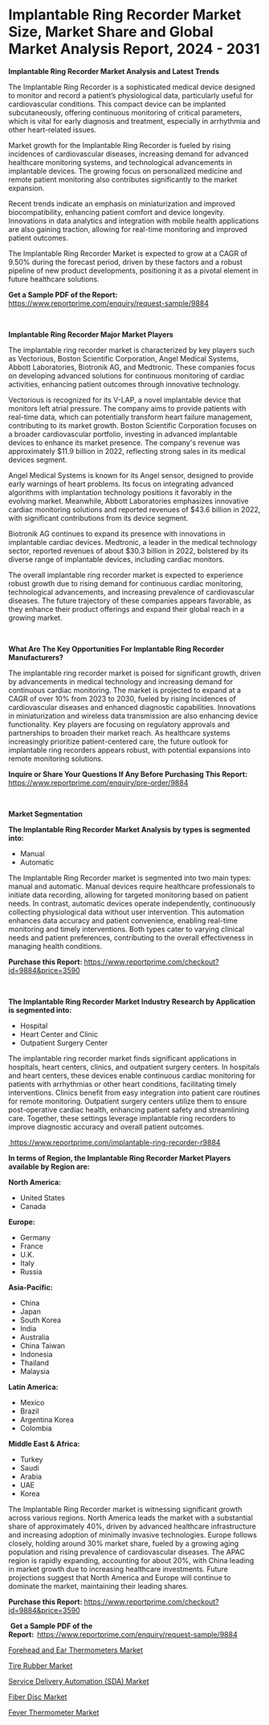 <p><h1>Implantable Ring Recorder Market Size, Market Share and Global Market Analysis Report, 2024 - 2031</h1></p><p><strong>Implantable Ring Recorder Market Analysis and Latest Trends</strong></p>
<p><p>The Implantable Ring Recorder is a sophisticated medical device designed to monitor and record a patient’s physiological data, particularly useful for cardiovascular conditions. This compact device can be implanted subcutaneously, offering continuous monitoring of critical parameters, which is vital for early diagnosis and treatment, especially in arrhythmia and other heart-related issues. </p><p>Market growth for the Implantable Ring Recorder is fueled by rising incidences of cardiovascular diseases, increasing demand for advanced healthcare monitoring systems, and technological advancements in implantable devices. The growing focus on personalized medicine and remote patient monitoring also contributes significantly to the market expansion. </p><p>Recent trends indicate an emphasis on miniaturization and improved biocompatibility, enhancing patient comfort and device longevity. Innovations in data analytics and integration with mobile health applications are also gaining traction, allowing for real-time monitoring and improved patient outcomes. </p><p>The Implantable Ring Recorder Market is expected to grow at a CAGR of 9.50% during the forecast period, driven by these factors and a robust pipeline of new product developments, positioning it as a pivotal element in future healthcare solutions.</p></p>
<p><strong>Get a Sample PDF of the Report:&nbsp;</strong> <a href="https://www.reportprime.com/enquiry/request-sample/9884?utm_campaign=1166&utm_medium=2&utm_source=Github&utm_content=ia&utm_term=28112024&utm_id=implantable-ring-recorder">https://www.reportprime.com/enquiry/request-sample/9884</a></p>
<p>&nbsp;</p>
<p><strong>Implantable Ring Recorder Major Market Players</strong></p>
<p><p>The implantable ring recorder market is characterized by key players such as Vectorious, Boston Scientific Corporation, Angel Medical Systems, Abbott Laboratories, Biotronik AG, and Medtronic. These companies focus on developing advanced solutions for continuous monitoring of cardiac activities, enhancing patient outcomes through innovative technology.</p><p>Vectorious is recognized for its V-LAP, a novel implantable device that monitors left atrial pressure. The company aims to provide patients with real-time data, which can potentially transform heart failure management, contributing to its market growth. Boston Scientific Corporation focuses on a broader cardiovascular portfolio, investing in advanced implantable devices to enhance its market presence. The company's revenue was approximately $11.9 billion in 2022, reflecting strong sales in its medical devices segment.</p><p>Angel Medical Systems is known for its Angel sensor, designed to provide early warnings of heart problems. Its focus on integrating advanced algorithms with implantation technology positions it favorably in the evolving market. Meanwhile, Abbott Laboratories emphasizes innovative cardiac monitoring solutions and reported revenues of $43.6 billion in 2022, with significant contributions from its device segment.</p><p>Biotronik AG continues to expand its presence with innovations in implantable cardiac devices. Medtronic, a leader in the medical technology sector, reported revenues of about $30.3 billion in 2022, bolstered by its diverse range of implantable devices, including cardiac monitors.</p><p>The overall implantable ring recorder market is expected to experience robust growth due to rising demand for continuous cardiac monitoring, technological advancements, and increasing prevalence of cardiovascular diseases. The future trajectory of these companies appears favorable, as they enhance their product offerings and expand their global reach in a growing market.</p></p>
<p>&nbsp;</p>
<p><strong>What Are The Key Opportunities For Implantable Ring Recorder Manufacturers?</strong></p>
<p><p>The implantable ring recorder market is poised for significant growth, driven by advancements in medical technology and increasing demand for continuous cardiac monitoring. The market is projected to expand at a CAGR of over 10% from 2023 to 2030, fueled by rising incidences of cardiovascular diseases and enhanced diagnostic capabilities. Innovations in miniaturization and wireless data transmission are also enhancing device functionality. Key players are focusing on regulatory approvals and partnerships to broaden their market reach. As healthcare systems increasingly prioritize patient-centered care, the future outlook for implantable ring recorders appears robust, with potential expansions into remote monitoring solutions.</p></p>
<p><strong>Inquire or Share Your Questions If Any Before Purchasing This Report:</strong> <a href="https://www.reportprime.com/enquiry/pre-order/9884?utm_campaign=1166&utm_medium=2&utm_source=Github&utm_content=ia&utm_term=28112024&utm_id=implantable-ring-recorder">https://www.reportprime.com/enquiry/pre-order/9884</a></p>
<p>&nbsp;</p>
<p><strong>Market Segmentation</strong></p>
<p><strong>The Implantable Ring Recorder Market Analysis by types is segmented into:</strong></p>
<p><ul><li>Manual</li><li>Automatic</li></ul></p>
<p><p>The Implantable Ring Recorder market is segmented into two main types: manual and automatic. Manual devices require healthcare professionals to initiate data recording, allowing for targeted monitoring based on patient needs. In contrast, automatic devices operate independently, continuously collecting physiological data without user intervention. This automation enhances data accuracy and patient convenience, enabling real-time monitoring and timely interventions. Both types cater to varying clinical needs and patient preferences, contributing to the overall effectiveness in managing health conditions.</p></p>
<p><strong>Purchase this Report:&nbsp;</strong><a href="https://www.reportprime.com/checkout?id=9884&price=3590&utm_campaign=1166&utm_medium=2&utm_source=Github&utm_content=ia&utm_term=28112024&utm_id=implantable-ring-recorder">https://www.reportprime.com/checkout?id=9884&price=3590</a></p>
<p>&nbsp;</p>
<p><strong>The Implantable Ring Recorder Market Industry Research by Application is segmented into:</strong></p>
<p><ul><li>Hospital</li><li>Heart Center and Clinic</li><li>Outpatient Surgery Center</li></ul></p>
<p><p>The implantable ring recorder market finds significant applications in hospitals, heart centers, clinics, and outpatient surgery centers. In hospitals and heart centers, these devices enable continuous cardiac monitoring for patients with arrhythmias or other heart conditions, facilitating timely interventions. Clinics benefit from easy integration into patient care routines for remote monitoring. Outpatient surgery centers utilize them to ensure post-operative cardiac health, enhancing patient safety and streamlining care. Together, these settings leverage implantable ring recorders to improve diagnostic accuracy and overall patient outcomes.</p></p>
<p><a href="https://www.reportprime.com/implantable-ring-recorder-r9884?utm_campaign=1166&utm_medium=2&utm_source=Github&utm_content=ia&utm_term=28112024&utm_id=implantable-ring-recorder">&nbsp;https://www.reportprime.com/implantable-ring-recorder-r9884</a></p>
<p><strong>In terms of Region, the Implantable Ring Recorder Market Players available by Region are:</strong></p>
<p>
    <p> <strong> North America: </strong>
        <ul>
            <li>United States</li>
            <li>Canada</li>
        </ul>
        </p> 
    <p> <strong> Europe: </strong>
        <ul>
            <li>Germany</li>
            <li>France</li>
            <li>U.K.</li>
            <li>Italy</li>
            <li>Russia</li>
        </ul>
        </p> 
    <p> <strong> Asia-Pacific: </strong>
        <ul>
            <li>China</li>
            <li>Japan</li>
            <li>South Korea</li>
            <li>India</li>
            <li>Australia</li>
            <li>China Taiwan</li>
            <li>Indonesia</li>
            <li>Thailand</li>
            <li>Malaysia</li>
        </ul>
        </p> 
    <p> <strong> Latin America: </strong>
        <ul>
            <li>Mexico</li>
            <li>Brazil</li>
            <li>Argentina Korea</li>
            <li>Colombia</li>
        </ul>
        </p> 
    <p> <strong> Middle East & Africa: </strong>
        <ul>
            <li>Turkey</li>
            <li>Saudi</li>
            <li>Arabia</li>
            <li>UAE</li>
            <li>Korea</li>
        </ul>
    </p>
    </p>
<p><p>The Implantable Ring Recorder market is witnessing significant growth across various regions. North America leads the market with a substantial share of approximately 40%, driven by advanced healthcare infrastructure and increasing adoption of minimally invasive technologies. Europe follows closely, holding around 30% market share, fueled by a growing aging population and rising prevalence of cardiovascular diseases. The APAC region is rapidly expanding, accounting for about 20%, with China leading in market growth due to increasing healthcare investments. Future projections suggest that North America and Europe will continue to dominate the market, maintaining their leading shares.</p></p>
<p><strong>Purchase this Report: </strong><a href="https://www.reportprime.com/checkout?id=9884&price=3590&utm_campaign=1166&utm_medium=2&utm_source=Github&utm_content=ia&utm_term=28112024&utm_id=implantable-ring-recorder">https://www.reportprime.com/checkout?id=9884&price=3590</a></p>
<p>&nbsp;<strong>Get a Sample PDF of the Report:&nbsp;&nbsp;</strong><a href="https://www.reportprime.com/enquiry/request-sample/9884?utm_campaign=1166&utm_medium=2&utm_source=Github&utm_content=ia&utm_term=28112024&utm_id=implantable-ring-recorder">https://www.reportprime.com/enquiry/request-sample/9884</a></p>
<p><strong></strong></p>
<p><p><a href="https://github.com/kimberjam0i/Market-Research-Report-List-1/blob/main/forehead-and-ear-thermometers-market.md?utm_campaign=1166&utm_medium=2&utm_source=Github&utm_content=ia&utm_term=28112024&utm_id=implantable-ring-recorder">Forehead and Ear Thermometers Market</a></p><p><a href="https://www.linkedin.com/pulse/unveiling-market-trends-global-tire-rubber-growth-regional-ouode?utm_campaign=1166&utm_medium=2&utm_source=Github&utm_content=ia&utm_term=28112024&utm_id=implantable-ring-recorder">Tire Rubber Market</a></p><p><a href="https://issuu.com/reportprime-2/docs/service-delivery-automation-sda-mar_34aa8ae503d8c5?utm_campaign=1166&utm_medium=2&utm_source=Github&utm_content=ia&utm_term=28112024&utm_id=implantable-ring-recorder">Service Delivery Automation (SDA) Market</a></p><p><a href="https://www.linkedin.com/pulse/fiber-disc-market-global-regional-analysis-focus-region-country-level-1dg0e?utm_campaign=1166&utm_medium=2&utm_source=Github&utm_content=ia&utm_term=28112024&utm_id=implantable-ring-recorder">Fiber Disc Market</a></p><p><a href="https://github.com/ElviraLeka1962/Market-Research-Report-List-1/blob/main/fever-thermometer-market.md?utm_campaign=1166&utm_medium=2&utm_source=Github&utm_content=ia&utm_term=28112024&utm_id=implantable-ring-recorder">Fever Thermometer Market</a></p></p>